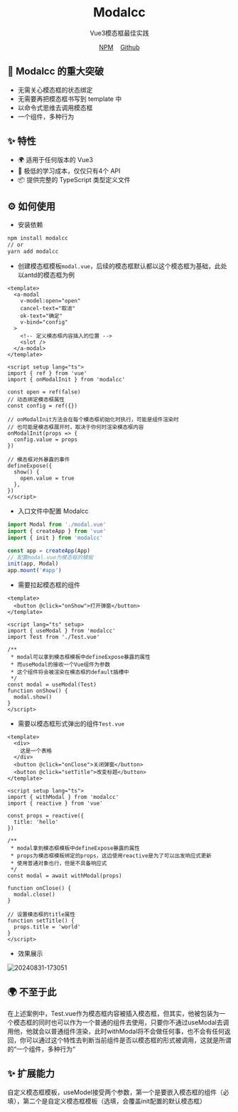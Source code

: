 <h1 align="center">Modalcc</h1>

<div align="center">
  
Vue3模态框最佳实践

[NPM][npm-url]&nbsp;&nbsp;&nbsp;&nbsp;[Github][github-url]

[npm-url]: https://www.npmjs.com/package/modalcc
[github-url]: https://github.com/lwq0615/modalcc.git
  
</div>

## 🌈 Modalcc 的重大突破

* 无需关心模态框的状态绑定
* 无需要再把模态框书写到 template 中
* 以命令式思维去调用模态框
* 一个组件，多种行为

## ✨ 特性

* 🌍 适用于任何版本的 Vue3
* 🌈 极低的学习成本，仅仅只有4个 API
* 📦 提供完整的 TypeScript 类型定义文件

## ⚙️ 如何使用

* 安装依赖

```bash
npm install modalcc
// or
yarn add modalcc
```

* 创建模态框模板`modal.vue`，后续的模态框默认都以这个模态框为基础，此处以antd的模态框为例

```vue
<template>
  <a-modal
    v-model:open="open"
    cancel-text="取消"
    ok-text="确定"
    v-bind="config"
  >
    <!-- 定义模态框内容插入的位置 -->
    <slot />
  </a-modal>
</template>

<script setup lang="ts">
import { ref } from 'vue'
import { onModalInit } from 'modalcc'

const open = ref(false)
// 动态绑定模态框属性
const config = ref({})

// onModalInit方法会在每个模态框初始化时执行，可能是组件渲染时
// 也可能是模态框展开时，取决于你何时渲染模态框内容
onModalInit(props => {
  config.value = props
})

// 模态框对外暴露的事件
defineExpose({
  show() {
    open.value = true
  },
})
</script>
```

* 入口文件中配置 Modalcc

```ts
import Modal from './modal.vue'
import { createApp } from 'vue'
import { init } from 'modalcc'

const app = createApp(App)
// 配置modal.vue为模态框的模板
init(app, Modal)
app.mount('#app')
```

* 需要拉起模态框的组件

```vue
<template>
  <button @click="onShow">打开弹窗</button>
</template>

<script lang="ts" setup>
import { useModal } from 'modalcc'
import Test from './Test.vue'

/**
 * modal可以拿到模态框模板中defineExpose暴露的属性
 * 而useModal的接收一个Vue组件为参数
 * 这个组件将会被渲染在模态框的default插槽中
 */
const modal = useModal(Test)
function onShow() {
  modal.show()
}
</script>
```

* 需要以模态框形式弹出的组件`Test.vue`

```vue
<template>
  <div>
    这是一个表格
  </div>
  <button @click="onClose">关闭弹窗</button>
  <button @click="setTitle">改变标题</button>
</template>

<script setup lang="ts">
import { withModal } from 'modalcc'
import { reactive } from 'vue'

const props = reactive({
  title: 'hello'
})

/**
 * modal拿到模态框模板中defineExpose暴露的属性
 * props为模态框模板绑定的props，这边使用reactive是为了可以出发响应式更新
 * 使用普通对象也行，但是不具备响应式
 */
const modal = await withModal(props)

function onClose() {
  modal.close()
}

// 设置模态框的title属性
function setTitle() {
  props.title = 'world'
}
</script>
```

* 效果展示

![20240831-173051](https://github.com/user-attachments/assets/52c68caf-99cc-49b4-882c-9b446681083a)

## 🌍 不至于此

在上述案例中，Test.vue作为模态框内容被插入模态框，但其实，他被包装为一个模态框的同时也可以作为一个普通的组件去使用，只要你不通过useModal去调用他，他就会以普通组件渲染，此时withModal将不会做任何事，也不会有任何返回，你可以通过这个特性去判断当前组件是否以模态框的形式被调用，这就是所谓的“一个组件，多种行为“

## ✨ 扩展能力

自定义模态框模板，useModel接受两个参数，第一个是要嵌入模态框的组件（必填），第二个是自定义模态框模板（选填，会覆盖init配置的默认模态框）
